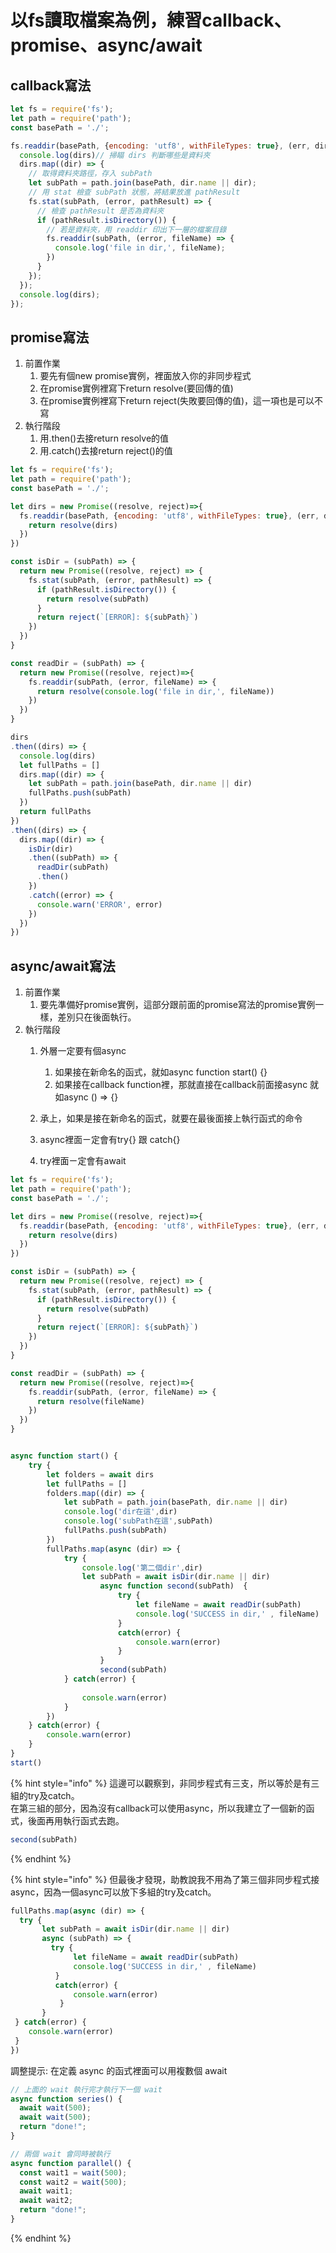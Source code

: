 # 以fs讀取檔案為例，練習callback、promise、async/await

## callback寫法

```javascript
let fs = require('fs');
let path = require('path');
const basePath = './';

fs.readdir(basePath, {encoding: 'utf8', withFileTypes: true}, (err, dirs) => {
  console.log(dirs)// 掃瞄 dirs 判斷哪些是資料夾
  dirs.map((dir) => {
    // 取得資料夾路徑，存入 subPath
    let subPath = path.join(basePath, dir.name || dir);
    // 用 stat 檢查 subPath 狀態，將結果放進 pathResult
    fs.stat(subPath, (error, pathResult) => {
      // 檢查 pathResult 是否為資料夾
      if (pathResult.isDirectory()) {
        // 若是資料夾，用 readdir 印出下一層的檔案目錄
        fs.readdir(subPath, (error, fileName) => {
          console.log('file in dir,', fileName);
        })
      }
    });
  });
  console.log(dirs);
});
```

## promise寫法

1. 前置作業
   1. 要先有個new promise實例，裡面放入你的非同步程式
   2. 在promise實例裡寫下return resolve\(要回傳的值\)
   3. 在promise實例裡寫下return reject\(失敗要回傳的值\)，這一項也是可以不寫
2. 執行階段
   1. 用.then\(\)去接return resolve的值
   2. 用.catch\(\)去接return reject\(\)的值

```javascript
let fs = require('fs');
let path = require('path');
const basePath = './';

let dirs = new Promise((resolve, reject)=>{
  fs.readdir(basePath, {encoding: 'utf8', withFileTypes: true}, (err, dirs) => {
    return resolve(dirs)
  })
})

const isDir = (subPath) => {
  return new Promise((resolve, reject) => {
    fs.stat(subPath, (error, pathResult) => {
      if (pathResult.isDirectory()) {
        return resolve(subPath)
      }
      return reject(`[ERROR]: ${subPath}`)
    })
  })
}

const readDir = (subPath) => {
  return new Promise((resolve, reject)=>{
    fs.readdir(subPath, (error, fileName) => {
      return resolve(console.log('file in dir,', fileName))
    })
  })
}

dirs
.then((dirs) => {
  console.log(dirs)
  let fullPaths = []
  dirs.map((dir) => {
    let subPath = path.join(basePath, dir.name || dir)
    fullPaths.push(subPath)
  })
  return fullPaths
})
.then((dirs) => {
  dirs.map((dir) => {
    isDir(dir)
    .then((subPath) => {
      readDir(subPath)
      .then()
    })
    .catch((error) => {
      console.warn('ERROR', error)
    })
  })
})
```

## async/await寫法

1. 前置作業
   1. 要先準備好promise實例，這部分跟前面的promise寫法的promise實例一樣，差別只在後面執行。
2. 執行階段
   1. 外層一定要有個async 

      1. 如果接在新命名的函式，就如async function start\(\) {}
      2. 如果接在callback function裡，那就直接在callback前面接async 就如async \(\) =&gt; {}

   2. 承上，如果是接在新命名的函式，就要在最後面接上執行函式的命令
   3. async裡面ㄧ定會有try{} 跟 catch{}
   4. try裡面ㄧ定會有await

```javascript
let fs = require('fs');
let path = require('path');
const basePath = './';

let dirs = new Promise((resolve, reject)=>{
  fs.readdir(basePath, {encoding: 'utf8', withFileTypes: true}, (err, dirs) => {
    return resolve(dirs)
  })
})

const isDir = (subPath) => {
  return new Promise((resolve, reject) => {
    fs.stat(subPath, (error, pathResult) => {
      if (pathResult.isDirectory()) {
        return resolve(subPath)
      }
      return reject(`[ERROR]: ${subPath}`)
    })
  })
}

const readDir = (subPath) => {
  return new Promise((resolve, reject)=>{
    fs.readdir(subPath, (error, fileName) => {
      return resolve(fileName)
    })
  })
}


async function start() {
    try {
        let folders = await dirs
        let fullPaths = []
        folders.map((dir) => {
            let subPath = path.join(basePath, dir.name || dir)
            console.log('dir在這',dir)
            console.log('subPath在這',subPath)
            fullPaths.push(subPath)
        })
        fullPaths.map(async (dir) => {
            try {
                console.log('第二個dir',dir)
                let subPath = await isDir(dir.name || dir)
                    async function second(subPath)  {
                        try {
                            let fileName = await readDir(subPath)
                            console.log('SUCCESS in dir,' , fileName)
                        }
                        catch(error) {
                            console.warn(error)
                        }
                    }
                    second(subPath)
            } catch(error) {
                
                console.warn(error)
            }
        })
    } catch(error) {
        console.warn(error)
    } 
}
start()
```

{% hint style="info" %}
這邊可以觀察到，非同步程式有三支，所以等於是有三組的try及catch。  
在第三組的部分，因為沒有callback可以使用async，所以我建立了一個新的函式，後面再用執行函式去跑。

```javascript
second(subPath)
```
{% endhint %}

{% hint style="info" %}
但最後才發現，助教說我不用為了第三個非同步程式接async，因為一個async可以放下多組的try及catch。

```javascript
fullPaths.map(async (dir) => {
  try {
       let subPath = await isDir(dir.name || dir)
       async (subPath) => {
         try {
              let fileName = await readDir(subPath)
              console.log('SUCCESS in dir,' , fileName)
          }
          catch(error) {
              console.warn(error)
           }
       }
 } catch(error) {           
    console.warn(error)
 }
}) 
```

調整提示: 在定義 async 的函式裡面可以用複數個 await

```javascript
// 上面的 wait 執行完才執行下一個 wait
async function series() {
  await wait(500);
  await wait(500);
  return "done!";
}

// 兩個 wait 會同時被執行
async function parallel() {
  const wait1 = wait(500);
  const wait2 = wait(500);
  await wait1;
  await wait2;
  return "done!";
}
```
{% endhint %}



